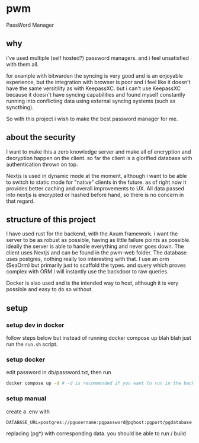# pwm
PassWord Manager

## why
i've used multiple (self hosted?) password managers. and i feel unsatisfied with them all.

for example with bitwarden the syncing is very good and is an enjoyable experience, but the integration with browser is poor and i feel like it doesn't have the same versitility as with KeepassXC.
but i can't use KeepassXC because it doesn't have syncing capabilities and found myself constantly running into conflicting data using external syncing systems (such as syncthing).

So with this project i wish to make the best password manager for me.

## about the security
I want to make this a zero knowledge server and make all of encryption and decryption happen on the client. so far the client is a glorified database with authentication thrown on top.

Nextjs is used in dynamic mode at the moment, although i want to be able to switch to static mode for "native" clients in the future. as of right now it provides better caching and overall improvements to UX.
All data passed into nextjs is encrypted or hashed before hand, so there is no concern in that regard.

## structure of this project
I have used rust for the backend, with the Axum framework. i want the server to be as robust as possible, having as little failure points as possible. ideally the server is able to handle everything and never goes down.
The client uses Nextjs and can be found in the pwm-web folder.
The database uses postgres, nothing really too interesting with that. I use an orm (SeaOrm) but primarily just to scaffold the types. and query which proves complex with ORM i will instantly use the backdoor to raw queries.

Docker is also used and is the intended way to host, although it is very possible and easy to do so without.

## setup

### setup dev in docker

follow steps below but instead of running docker compose up blah blah just run the `run.sh` script.

### setup docker

edit password in db/password.txt, then run
```sh
docker compose up -d # -d is recommended if you want to run in the background
```

### setup manual
create a .env with 
```
DATABASE_URL=postgres://pgusername:pgpassword@pghost:pgport/pgdatabase
```
replacing (pg*) with corresponding data. you should be able to run / build
